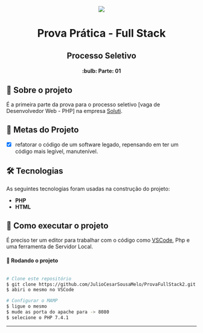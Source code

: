<p align="center">
  <img src="https://user-images.githubusercontent.com/48533900/131188351-f98a7acb-cc94-47eb-a9fc-4d10c50bdbf2.png" />
</p>

<h1 align="center" font-weight:bold>
  Prova Prática - Full Stack
</h1>
<h2 align="center">
  Processo Seletivo 
</h2>
                           
<h4 align="center"> 
  :bulb: Parte: 01
</h4>

## :pencil: Sobre o projeto
É a primeira parte da prova para o processo seletivo [vaga de Desenvolvedor Web - PHP] na empresa [Soluti](https://www.soluti.com.br).
	 
## 🎯 Metas do Projeto
- [X] refatorar o código de um software legado, repensando em ter um código
mais legível, manutenível.

## 🛠 Tecnologias

As seguintes tecnologias foram usadas na construção do projeto:

- **PHP**
- **HTML**

## 🚀 Como executar o projeto

É preciso ter um editor para trabalhar com o código como [VSCode](https://code.visualstudio.com/), Php e uma ferramenta de Servidor Local.

#### 🧭 Rodando o projeto

```bash

# Clone este repositório
$ git clone https://github.com/JulioCesarSousaMelo/ProvaFullStack2.git
$ abiri o mesmo no VSCode

# Configurar o MAMP
$ ligue o mesmo 
$ mude as porta do apache para -> 8080
$ selecione o PHP 7.4.1

```

---
